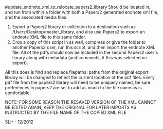 #update_endnote_xml_to_relocate_papers2_library
Should be located in, and run from within a folder with both a Papers2 generated endnote xml file, and the associated media files. 

1. Export a Papers2 library or collection to a destination such as /Users/Desktop/master_library, and also use Papers2 to export an endnote XML file to this same folder. 
2. Drop a copy of this script in as well, compress or give the folder to  another Papers2 user, run this script, and then import the endnote XML file. All of the pdfs should now be included in the second Papers2 user's library along with metadata (and comments, if this was selected on export). 

All this does is find and replace filepaths: paths from the original export library will be changed to reflect the current location of the pdf files. Every pdf file from the papers2 library will need to be uniquely named, be sure preferences in papers2 are set to add as much to the file name as is comfortable.

NOTE: FOR SOME REASON THE RESAVED VERSION OF THE XML CANNOT BE EDITED AGAIN, KEEP THE ORIGINAL FOR LATER IMPORTS AS INSTRUCTED BY THE FILE NAME OF THE COPIED XML FILE

SLH - 12/2012
